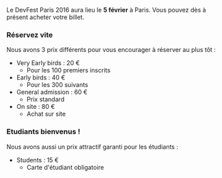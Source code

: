 Le DevFest Paris 2016 aura lieu le **5 février** à Paris. Vous pouvez dès à présent acheter votre billet.


### Réservez vite

Nous avons 3 prix différents pour vous encourager à réserver au plus tôt :

* Very Early birds : 20 €
  * Pour les 100 premiers inscrits
* Early birds : 40 €
  * Pour les 300 suivants
* General admission : 60 €
  * Prix standard
* On site : 80 €
  * Achat sur site


### Etudiants bienvenus !

Nous avons aussi un prix attractif garanti pour les étudiants :

* Students : 15 €
  * Carte d'étudiant obligatoire

